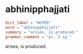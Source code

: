 # abhinipphajjati

``` toml
dict_label = "NCPED"
word = "abhinipphajjati"
summary = "arises, is produced."
grammar_comment = "pr. 3 sg."
```

arises, is produced.


